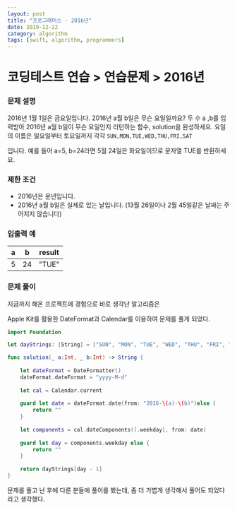 ```yaml
---
layout: post
title: "프로그래머스 - 2016년"
date: 2019-12-22
category: algorithm
tags: [swift, algorithm, programmers]
---
```


# 코딩테스트 연습 > 연습문제 > 2016년

<!-- more -->

### 문제 설명

2016년 1월 1일은 금요일입니다. 2016년 a월 b일은 무슨 요일일까요? 두 수 a ,b를 입력받아 2016년 a월 b일이 무슨 요일인지 리턴하는 함수, solution을 완성하세요. 요일의 이름은 일요일부터 토요일까지 각각 `SUN,MON,TUE,WED,THU,FRI,SAT`

입니다. 예를 들어 a=5, b=24라면 5월 24일은 화요일이므로 문자열 TUE를 반환하세요.


### 제한 조건

- 2016년은 윤년입니다.
- 2016년 a월 b일은 실제로 있는 날입니다. (13월 26일이나 2월 45일같은 날짜는 주어지지 않습니다)


### 입출력 예

| a    | b    | result |
| ---- | ---- | ------ |
| 5    | 24   | "TUE"  |



### 문제 풀이

지금까지 해온 프로젝트에 경험으로 바로 생각난 알고리즘은

Apple Kit를 활용한 DateFormat과 Calendar를 이용하여 문제를 풀게 되었다.

```swift
import Foundation

let dayStrings: [String] = ["SUN", "MON", "TUE", "WED", "THU", "FRI", "SAT"]

func solution(_ a:Int, _ b:Int) -> String {
    
    let dateFormat = DateFormatter()
    dateFormat.dateFormat = "yyyy-M-d"
    
    let cal = Calendar.current
    
    guard let date = dateFormat.date(from: "2016-\(a)-\(b)")else {
        return ""
    }
    
    let components = cal.dateComponents([.weekday], from: date)
    
    guard let day = components.weekday else {
        return ""
    }
    
    return dayStrings[day - 1]
}
```



문제를 풀고 난 후에 다른 분들에 풀이를 봤는데, 좀 더 가볍게 생각해서 풀어도 되었다라고 생각했다.